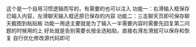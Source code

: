 这个是一个自用习惯逻辑而写的，有需要的也可以注入
功能一：右滑输入框保存已输入内容，左滑聊天输入框还原已保存的内容
功能二：三击聊天页即可保存聊天截图到粘贴板
功能一用途主要就是为了输入一半需要内容时需要先回复第二问题的时候用的上
好处就是告别需要长按全选粘贴，直接右滑左滑就可以保存和恢复
自行优化修改源代码即可
